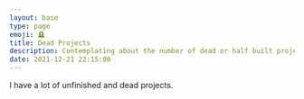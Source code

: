 ```yaml
---
layout: base
type: page
emoji: 🪦
title: Dead Projects
description: Contemplating about the number of dead or half built projects.
date: 2021-12-21 22:15:00
---
```


I have a lot of unfinished and dead projects.

